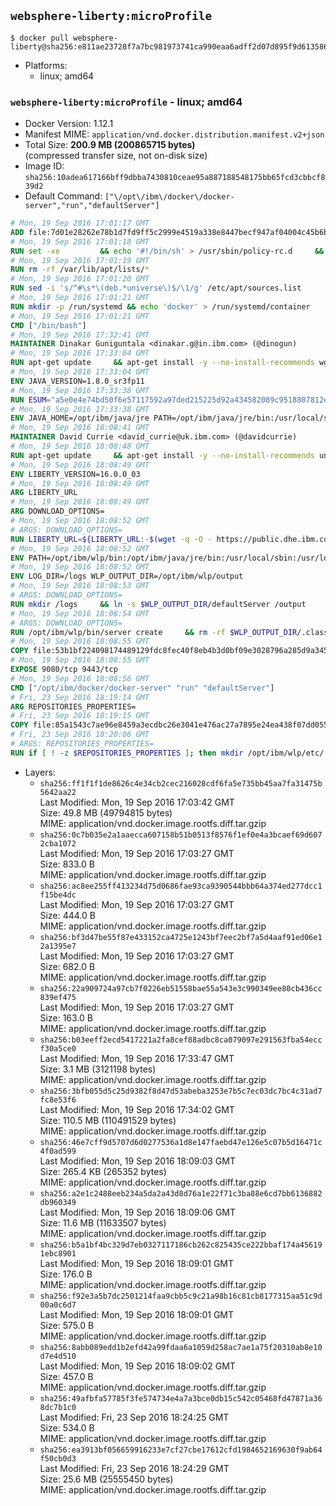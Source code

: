 ## `websphere-liberty:microProfile`

```console
$ docker pull websphere-liberty@sha256:e811ae23728f7a7bc981973741ca990eaa6adff2d07d895f9d61358643a671bd
```

-	Platforms:
	-	linux; amd64

### `websphere-liberty:microProfile` - linux; amd64

-	Docker Version: 1.12.1
-	Manifest MIME: `application/vnd.docker.distribution.manifest.v2+json`
-	Total Size: **200.9 MB (200865715 bytes)**  
	(compressed transfer size, not on-disk size)
-	Image ID: `sha256:10adea617166bff9dbba7430810ceae95a887188548175bb65fcd3cbbcf839d2`
-	Default Command: `["\/opt\/ibm\/docker\/docker-server","run","defaultServer"]`

```dockerfile
# Mon, 19 Sep 2016 17:01:17 GMT
ADD file:7d01e28262e78b1d7fd9ff5c2999e4519a338e8447becf947af04004c45b6be9 in / 
# Mon, 19 Sep 2016 17:01:18 GMT
RUN set -xe 		&& echo '#!/bin/sh' > /usr/sbin/policy-rc.d 	&& echo 'exit 101' >> /usr/sbin/policy-rc.d 	&& chmod +x /usr/sbin/policy-rc.d 		&& dpkg-divert --local --rename --add /sbin/initctl 	&& cp -a /usr/sbin/policy-rc.d /sbin/initctl 	&& sed -i 's/^exit.*/exit 0/' /sbin/initctl 		&& echo 'force-unsafe-io' > /etc/dpkg/dpkg.cfg.d/docker-apt-speedup 		&& echo 'DPkg::Post-Invoke { "rm -f /var/cache/apt/archives/*.deb /var/cache/apt/archives/partial/*.deb /var/cache/apt/*.bin || true"; };' > /etc/apt/apt.conf.d/docker-clean 	&& echo 'APT::Update::Post-Invoke { "rm -f /var/cache/apt/archives/*.deb /var/cache/apt/archives/partial/*.deb /var/cache/apt/*.bin || true"; };' >> /etc/apt/apt.conf.d/docker-clean 	&& echo 'Dir::Cache::pkgcache ""; Dir::Cache::srcpkgcache "";' >> /etc/apt/apt.conf.d/docker-clean 		&& echo 'Acquire::Languages "none";' > /etc/apt/apt.conf.d/docker-no-languages 		&& echo 'Acquire::GzipIndexes "true"; Acquire::CompressionTypes::Order:: "gz";' > /etc/apt/apt.conf.d/docker-gzip-indexes 		&& echo 'Apt::AutoRemove::SuggestsImportant "false";' > /etc/apt/apt.conf.d/docker-autoremove-suggests
# Mon, 19 Sep 2016 17:01:19 GMT
RUN rm -rf /var/lib/apt/lists/*
# Mon, 19 Sep 2016 17:01:20 GMT
RUN sed -i 's/^#\s*\(deb.*universe\)$/\1/g' /etc/apt/sources.list
# Mon, 19 Sep 2016 17:01:21 GMT
RUN mkdir -p /run/systemd && echo 'docker' > /run/systemd/container
# Mon, 19 Sep 2016 17:01:21 GMT
CMD ["/bin/bash"]
# Mon, 19 Sep 2016 17:32:41 GMT
MAINTAINER Dinakar Guniguntala <dinakar.g@in.ibm.com> (@dinogun)
# Mon, 19 Sep 2016 17:33:04 GMT
RUN apt-get update     && apt-get install -y --no-install-recommends wget ca-certificates     && rm -rf /var/lib/apt/lists/*
# Mon, 19 Sep 2016 17:33:04 GMT
ENV JAVA_VERSION=1.8.0_sr3fp11
# Mon, 19 Sep 2016 17:33:38 GMT
RUN ESUM="a5e0e4e74bd50f6e57117592a97ded215225d92a434582089c9518807812e54a"     && BASE_URL="https://public.dhe.ibm.com/ibmdl/export/pub/systems/cloud/runtimes/java/meta/"     && YML_FILE="jre/linux/x86_64/index.yml"     && wget -q -U UA_IBM_JAVA_Docker -O /tmp/index.yml $BASE_URL/$YML_FILE     && JAVA_URL=$(cat /tmp/index.yml | sed -n '/'$JAVA_VERSION'/{n;p}' | sed -n 's/\s*uri:\s//p' | tr -d '\r')     && wget -q -U UA_IBM_JAVA_Docker -O /tmp/ibm-java.bin $JAVA_URL     && echo "$ESUM  /tmp/ibm-java.bin" | sha256sum -c -     && echo "INSTALLER_UI=silent" > /tmp/response.properties     && echo "USER_INSTALL_DIR=/opt/ibm/java" >> /tmp/response.properties     && echo "LICENSE_ACCEPTED=TRUE" >> /tmp/response.properties     && mkdir -p /opt/ibm     && chmod +x /tmp/ibm-java.bin     && /tmp/ibm-java.bin -i silent -f /tmp/response.properties     && rm -f /tmp/response.properties     && rm -f /tmp/index.yml     && rm -f /tmp/ibm-java.bin
# Mon, 19 Sep 2016 17:33:38 GMT
ENV JAVA_HOME=/opt/ibm/java/jre PATH=/opt/ibm/java/jre/bin:/usr/local/sbin:/usr/local/bin:/usr/sbin:/usr/bin:/sbin:/bin
# Mon, 19 Sep 2016 18:08:41 GMT
MAINTAINER David Currie <david_currie@uk.ibm.com> (@davidcurrie)
# Mon, 19 Sep 2016 18:08:48 GMT
RUN apt-get update     && apt-get install -y --no-install-recommends unzip     && rm -rf /var/lib/apt/lists/*
# Mon, 19 Sep 2016 18:08:49 GMT
ENV LIBERTY_VERSION=16.0.0_03
# Mon, 19 Sep 2016 18:08:49 GMT
ARG LIBERTY_URL
# Mon, 19 Sep 2016 18:08:49 GMT
ARG DOWNLOAD_OPTIONS=
# Mon, 19 Sep 2016 18:08:52 GMT
# ARGS: DOWNLOAD_OPTIONS=
RUN LIBERTY_URL=${LIBERTY_URL:-$(wget -q -O - https://public.dhe.ibm.com/ibmdl/export/pub/software/websphere/wasdev/downloads/wlp/index.yml  | grep $LIBERTY_VERSION -A 6 | sed -n 's/\s*kernel:\s//p' | tr -d '\r' )}      && wget $DOWNLOAD_OPTIONS $LIBERTY_URL -U UA-IBM-WebSphere-Liberty-Docker -O /tmp/wlp.zip     && unzip -q /tmp/wlp.zip -d /opt/ibm     && rm /tmp/wlp.zip
# Mon, 19 Sep 2016 18:08:52 GMT
ENV PATH=/opt/ibm/wlp/bin:/opt/ibm/java/jre/bin:/usr/local/sbin:/usr/local/bin:/usr/sbin:/usr/bin:/sbin:/bin
# Mon, 19 Sep 2016 18:08:52 GMT
ENV LOG_DIR=/logs WLP_OUTPUT_DIR=/opt/ibm/wlp/output
# Mon, 19 Sep 2016 18:08:53 GMT
# ARGS: DOWNLOAD_OPTIONS=
RUN mkdir /logs     && ln -s $WLP_OUTPUT_DIR/defaultServer /output     && ln -s /opt/ibm/wlp/usr/servers/defaultServer /config
# Mon, 19 Sep 2016 18:08:54 GMT
# ARGS: DOWNLOAD_OPTIONS=
RUN /opt/ibm/wlp/bin/server create     && rm -rf $WLP_OUTPUT_DIR/.classCache /output/workarea
# Mon, 19 Sep 2016 18:08:55 GMT
COPY file:53b1bf224098174489129fdc8fec40f8eb4b3d0bf09e3028796a285d9a3457f1 in /opt/ibm/docker/ 
# Mon, 19 Sep 2016 18:08:55 GMT
EXPOSE 9080/tcp 9443/tcp
# Mon, 19 Sep 2016 18:08:56 GMT
CMD ["/opt/ibm/docker/docker-server" "run" "defaultServer"]
# Fri, 23 Sep 2016 18:19:14 GMT
ARG REPOSITORIES_PROPERTIES=
# Fri, 23 Sep 2016 18:19:15 GMT
COPY file:85a1543c7ae96e8459a3ecdbc26e3041e476ac27a7895e24ea438f07dd0552f7 in /config/ 
# Fri, 23 Sep 2016 18:20:06 GMT
# ARGS: REPOSITORIES_PROPERTIES=
RUN if [ ! -z $REPOSITORIES_PROPERTIES ]; then mkdir /opt/ibm/wlp/etc/     && echo $REPOSITORIES_PROPERTIES > /opt/ibm/wlp/etc/repositories.properties; fi     && installUtility install --acceptLicense       appSecurity-2.0 localConnector-1.0 ssl-1.0 microProfile-1.0     && if [ ! -z $REPOSITORIES_PROPERTIES ]; then rm /opt/ibm/wlp/etc/repositories.properties; fi     && rm -rf /output/workarea /output/logs
```

-	Layers:
	-	`sha256:ff1f1f1de8626c4e34cb2cec216028cdf6fa5e735bb45aa7fa31475b5642aa22`  
		Last Modified: Mon, 19 Sep 2016 17:03:42 GMT  
		Size: 49.8 MB (49794815 bytes)  
		MIME: application/vnd.docker.image.rootfs.diff.tar.gzip
	-	`sha256:0c7b035e2a1aaecca607158b51b0513f8576f1ef0e4a3bcaef69d6072cba1072`  
		Last Modified: Mon, 19 Sep 2016 17:03:27 GMT  
		Size: 833.0 B  
		MIME: application/vnd.docker.image.rootfs.diff.tar.gzip
	-	`sha256:ac8ee255ff413234d75d0686fae93ca9390544bbb64a374ed277dcc1f15be4dc`  
		Last Modified: Mon, 19 Sep 2016 17:03:27 GMT  
		Size: 444.0 B  
		MIME: application/vnd.docker.image.rootfs.diff.tar.gzip
	-	`sha256:bf3d47be55f87e433152ca4725e1243bf7eec2bf7a5d4aaf91ed06e12a1395e7`  
		Last Modified: Mon, 19 Sep 2016 17:03:27 GMT  
		Size: 682.0 B  
		MIME: application/vnd.docker.image.rootfs.diff.tar.gzip
	-	`sha256:22a909724a97cb7f0226eb51558bae55a543e3c990349ee80cb436cc839ef475`  
		Last Modified: Mon, 19 Sep 2016 17:03:27 GMT  
		Size: 163.0 B  
		MIME: application/vnd.docker.image.rootfs.diff.tar.gzip
	-	`sha256:b03eeff2ecd5417221a2fa8cef88adbc8ca079097e291563fba54eccf30a5ce0`  
		Last Modified: Mon, 19 Sep 2016 17:33:47 GMT  
		Size: 3.1 MB (3121198 bytes)  
		MIME: application/vnd.docker.image.rootfs.diff.tar.gzip
	-	`sha256:3bfb055d5c25d9382f8d47d53abeba3253e7b5c7ec03dc7bc4c31ad7fc8e53f6`  
		Last Modified: Mon, 19 Sep 2016 17:34:02 GMT  
		Size: 110.5 MB (110491529 bytes)  
		MIME: application/vnd.docker.image.rootfs.diff.tar.gzip
	-	`sha256:46e7cff9d5707d6d0277536a1d8e147faebd47e126e5c07b5d16471c4f0ad599`  
		Last Modified: Mon, 19 Sep 2016 18:09:03 GMT  
		Size: 265.4 KB (265352 bytes)  
		MIME: application/vnd.docker.image.rootfs.diff.tar.gzip
	-	`sha256:a2e1c2488eeb234a5da2a43d8d76a1e22f71c3ba88e6cd7bb6136882db960349`  
		Last Modified: Mon, 19 Sep 2016 18:09:06 GMT  
		Size: 11.6 MB (11633507 bytes)  
		MIME: application/vnd.docker.image.rootfs.diff.tar.gzip
	-	`sha256:b5a1bf4bc329d7eb0327117186cb262c825435ce222bbaf174a456191ebc8901`  
		Last Modified: Mon, 19 Sep 2016 18:09:01 GMT  
		Size: 176.0 B  
		MIME: application/vnd.docker.image.rootfs.diff.tar.gzip
	-	`sha256:f92e3a5b7dc2501214faa9cbb5c9c21a98b16c81cb8177315aa51c9d00a0c6d7`  
		Last Modified: Mon, 19 Sep 2016 18:09:01 GMT  
		Size: 575.0 B  
		MIME: application/vnd.docker.image.rootfs.diff.tar.gzip
	-	`sha256:8abb089edd1b2efd42a99fdaa6a1059d258ac7ae1a75f20310ab8e10d7e4d510`  
		Last Modified: Mon, 19 Sep 2016 18:09:02 GMT  
		Size: 457.0 B  
		MIME: application/vnd.docker.image.rootfs.diff.tar.gzip
	-	`sha256:49afbfa57785f3fe574734e4a7a3bce0db15c542c05468fd47871a368dc7b1c0`  
		Last Modified: Fri, 23 Sep 2016 18:24:25 GMT  
		Size: 534.0 B  
		MIME: application/vnd.docker.image.rootfs.diff.tar.gzip
	-	`sha256:ea3913bf056659916233e7cf27cbe17612cfd1984652169630f9ab64f50cb0d3`  
		Last Modified: Fri, 23 Sep 2016 18:24:29 GMT  
		Size: 25.6 MB (25555450 bytes)  
		MIME: application/vnd.docker.image.rootfs.diff.tar.gzip
